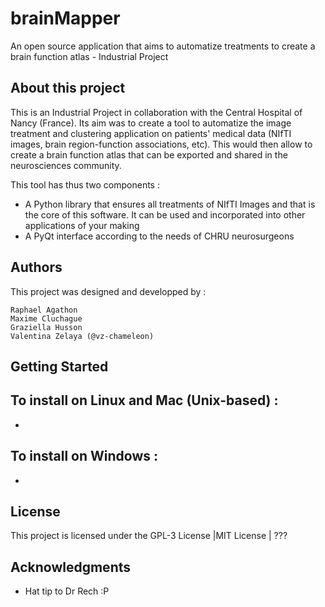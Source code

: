 # brainMapper
An open source application that aims to automatize treatments to create a brain function atlas - Industrial Project 

## About this project
This is an Industrial Project in collaboration with the Central Hospital of Nancy (France).
Its aim was to create a tool to automatize the image treatment and clustering application on patients' medical data (NIfTI images, brain region-function associations, etc). This would then allow to create a brain function atlas that can be exported and shared in the neurosciences community.

This tool has thus two components :
 - A Python library that ensures all treatments of NIfTI Images and that is the core of this software. It can be used and incorporated into other applications of your making
 - A PyQt interface according to the needs of CHRU neurosurgeons
 
## Authors
This project was designed and developped by :
```
Raphael Agathon
Maxime Cluchague
Graziella Husson
Valentina Zelaya (@vz-chameleon)
```

## Getting Started
To install on Linux and Mac (Unix-based) :
 - 
 - 
 
To install on Windows :
 - 
 - 

 
## License

This project is licensed under the GPL-3 License |MIT License | ???

## Acknowledgments

* Hat tip to Dr Rech :P
